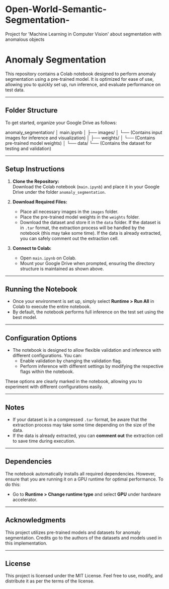 # Open-World-Semantic-Segmentation-
Project for 'Machine Learning in Computer Vision' about segmentation with anomalous objects
# Anomaly Segmentation

This repository contains a Colab notebook designed to perform anomaly segmentation using a pre-trained model. It is optimized for ease of use, allowing you to quickly set up, run inference, and evaluate performance on test data.

---

## Folder Structure

To get started, organize your Google Drive as follows:

anomaly_segmentation/ │ main.ipynb │ ├── images/ │ └── (Contains input images for inference and visualization) │ ├── weights/ │ └── (Contains pre-trained model weights) │ └── data/ └── (Contains the dataset for testing and validation)


---

## Setup Instructions

1. **Clone the Repository:**  
   Download the Colab notebook (`main.ipynb`) and place it in your Google Drive under the folder `anomaly_segmentation`.

2. **Download Required Files:**  
   - Place all necessary images in the `images` folder.
   - Place the pre-trained model weights in the `weights` folder.
   - Download the dataset and store it in the `data` folder. If the dataset is in `.tar` format, the extraction process will be handled by the notebook (this may take some time). If the data is already extracted, you can safely comment out the extraction cell.

3. **Connect to Colab:**  
   - Open `main.ipynb` on Colab.
   - Mount your Google Drive when prompted, ensuring the directory structure is maintained as shown above.

---

## Running the Notebook

- Once your environment is set up, simply select **Runtime > Run All** in Colab to execute the entire notebook.
- By default, the notebook performs full inference on the test set using the best model.

---

## Configuration Options

- The notebook is designed to allow flexible validation and inference with different configurations. You can:
  - Enable validation by changing the validation flag.
  - Perform inference with different settings by modifying the respective flags within the notebook.

These options are clearly marked in the notebook, allowing you to experiment with different configurations easily.

---

## Notes

- If your dataset is in a compressed `.tar` format, be aware that the extraction process may take some time depending on the size of the data.
- If the data is already extracted, you can **comment out** the extraction cell to save time during execution.

---

## Dependencies

The notebook automatically installs all required dependencies. However, ensure that you are running it on a GPU runtime for optimal performance. To do this:
- Go to **Runtime > Change runtime type** and select **GPU** under hardware accelerator.

---

## Acknowledgments

This project utilizes pre-trained models and datasets for anomaly segmentation. Credits go to the authors of the datasets and models used in this implementation.

---

## License

This project is licensed under the MIT License. Feel free to use, modify, and distribute it as per the terms of the license.
